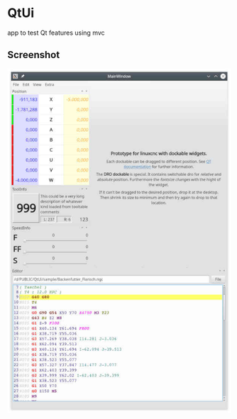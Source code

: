 # QtUi

app to test Qt features using mvc

## Screenshot
[![screenshot](sample/QtUi002s.jpg)](sample/QtUi002.jpg)


